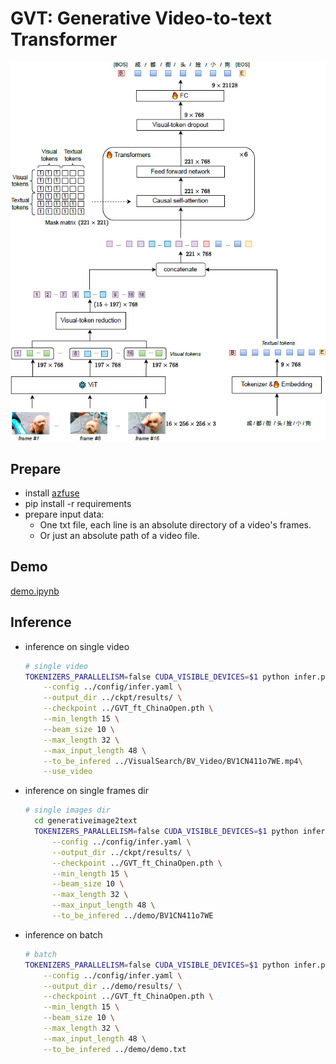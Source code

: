 # GVT: Generative Video-to-text Transformer 
![Image text](./gvt.png)
## Prepare
- install [azfuse](https://github.com/microsoft/azfuse)
- pip install -r requirements
- prepare input data:
  - One txt file, each line is an absolute directory of a video's frames.
  - Or just an absolute path of a video file.
## Demo
[demo.ipynb](demo.ipynb)
## Inference
- inference on single video
  ```bash
  # single video
  TOKENIZERS_PARALLELISM=false CUDA_VISIBLE_DEVICES=$1 python infer.py \
      --config ../config/infer.yaml \
      --output_dir ../ckpt/results/ \
      --checkpoint ../GVT_ft_ChinaOpen.pth \
      --min_length 15 \
      --beam_size 10 \
      --max_length 32 \
      --max_input_length 48 \
      --to_be_infered ../VisualSearch/BV_Video/BV1CN411o7WE.mp4\
      --use_video
  
  ```
- inference on single frames dir
  ```bash
  # single images dir
    cd generativeimage2text
    TOKENIZERS_PARALLELISM=false CUDA_VISIBLE_DEVICES=$1 python infer.py \
        --config ../config/infer.yaml \
        --output_dir ../ckpt/results/ \
        --checkpoint ../GVT_ft_ChinaOpen.pth \
        --min_length 15 \
        --beam_size 10 \
        --max_length 32 \
        --max_input_length 48 \
        --to_be_infered ../demo/BV1CN411o7WE
  ```
- inference on batch
  ```bash
  # batch
  TOKENIZERS_PARALLELISM=false CUDA_VISIBLE_DEVICES=$1 python infer.py \
      --config ../config/infer.yaml \
      --output_dir ../demo/results/ \
      --checkpoint ../GVT_ft_ChinaOpen.pth \
      --min_length 15 \
      --beam_size 10 \
      --max_length 32 \
      --max_input_length 48 \
      --to_be_infered ../demo/demo.txt
  ```
